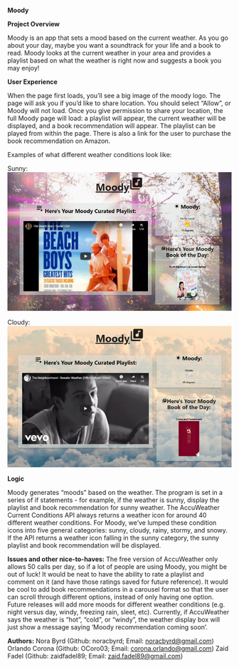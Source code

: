 **Moody**

**Project Overview**

Moody is an app that sets a mood based on the current weather. As you go about your day, maybe you want a soundtrack for your life and a book to read. Moody looks at the current weather in your area and provides a playlist based on what the weather is right now and suggests a book you may enjoy!

**User Experience**

When the page first loads, you’ll see a big image of the moody logo. The page will ask you if you’d like to share location. You should select “Allow”, or Moody will not load. Once you give permission to share your location, the full Moody page will load: a playlist will appear, the current weather will be displayed, and a book recommendation will appear. The playlist can be played from within the page. There is also a link for the user to purchase the book recommendation on Amazon.

Examples of what different weather conditions look like:

Sunny:
![global execution context with no code](/images/sunny_screenshot.png)

Cloudy:
![global execution context with no code](/images/cloudy_screenshot.png)


**Logic**

Moody generates “moods” based on the weather. The program is set in a series of if statements - for example, if the weather is sunny, display the playlist and book recommendation for sunny weather. The AccuWeather Current Conditions API always returns a weather icon for around 40 different weather conditions. For Moody, we’ve lumped these condition icons into five general categories: sunny, cloudy, rainy, stormy, and snowy. If the API returns a weather icon falling in the sunny category, the sunny playlist and book recommendation will be displayed.

**Issues and other nice-to-haves:**
The free version of AccuWeather only allows 50 calls per day, so if a lot of people are using Moody, you might be out of luck! 
It would be neat to have the ability to rate a playlist and comment on it (and have those ratings saved for future reference).
It would be cool to add book recommendations in a carousel format so that the user can scroll through different options, instead of only having one option.
Future releases will add more moods for different weather conditions (e.g. night versus day, windy, freezing rain, sleet, etc). Currently, if AccuWeather says the weather is “hot”, “cold”, or “windy”, the weather display box will just show a message saying ‘Moody recommendation coming soon’.



**Authors:**
Nora Byrd (Github: noracbyrd; Email: noracbyrd@gmail.com)
Orlando Corona (Github: OCoro03; Email: corona.orlando@gmail.com)
Zaid Fadel (Github: zaidfadel89; Email: zaid.fadel89@gmail.com)
